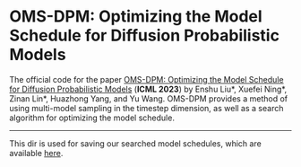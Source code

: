 # OMS-DPM: Optimizing the Model Schedule for Diffusion Probabilistic Models

The official code for the paper [OMS-DPM: Optimizing the Model Schedule for Diffusion Probabilistic Models](https://arxiv.org/abs/2306.08860) (**ICML 2023**) by Enshu Liu*, Xuefei Ning*, Zinan Lin*, Huazhong Yang, and Yu Wang. OMS-DPM provides a method of using multi-model sampling in the timestep dimension, as well as a search algorithm for optimizing the model schedule.

--------------------

This dir is used for saving our searched model schedules, which are available [here](https://drive.google.com/drive/folders/1aozGx30ncBcVKEiRXh2QLAfs7Kab56BF?usp=drive_link).